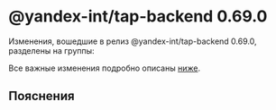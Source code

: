 # @yandex-int/tap-backend 0.69.0

<!-- ЧЕЛОВЕЧЕСКОЕ ВСТУПЛЕНИЕ -->

Изменения, вошедшие в релиз @yandex-int/tap-backend 0.69.0, разделены на группы:

Все важные изменения подробно описаны [ниже](#Пояснения).

## Пояснения

